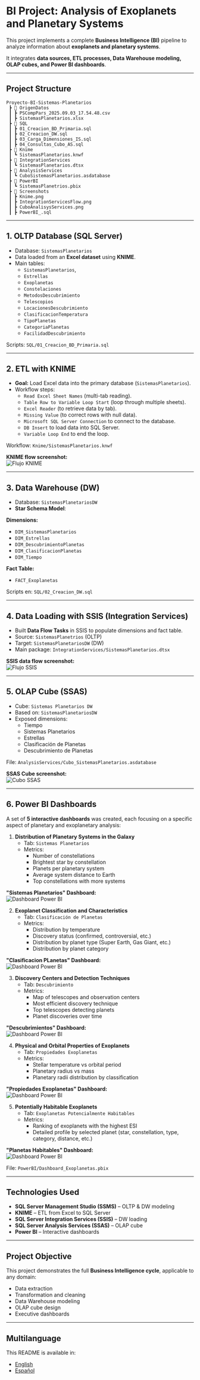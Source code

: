 # BI Project: Analysis of Exoplanets and Planetary Systems

This project implements a complete **Business Intelligence (BI)** pipeline to analyze information about **exoplanets and planetary systems**.  

It integrates **data sources, ETL processes, Data Warehouse modeling, OLAP cubes, and Power BI dashboards**.  

---

## Project Structure

```
Proyecto-BI-Sistemas-Planetarios
 ┣ 📂 OrigenDatos
 ┃ ┣ PSCompPars_2025.09.03_17.54.48.csv
 ┃ ┣ SistemasPlanetarios.xlsx
 ┣ 📂 SQL
 ┃ ┣ 01_Creacion_BD_Primaria.sql
 ┃ ┣ 02_Creacion_DW.sql
 ┃ ┣ 03_Carga_Dimensiones_IS.sql
 ┃ ┣ 04_Consultas_Cubo_AS.sql
 ┣ 📂 Knime
 ┃ ┗ SistemasPlanetarios.knwf
 ┣ 📂 IntegrationServices
 ┃ ┗ SistemasPlanetarios.dtsx
 ┣ 📂 AnalysisServices
 ┃ ┗ CuboSistemasPlanetarios.asdatabase
 ┣ 📂 PowerBI
 ┃ ┗ SistemasPlanetrios.pbix
 ┣ 📂 Screenshots
 ┃ ┣ Knime.png
 ┃ ┣ IntegrationServicesFlow.png
 ┃ ┣ CuboAnalisysServices.png
 ┃ ┣ PowerBI_.sql
```

---

## 1. OLTP Database (SQL Server)

- Database: `SistemasPlanetarios`  
- Data loaded from an **Excel dataset** using **KNIME**.  
- Main tables:  
  - `SistemasPlanetarios`,  
  - `Estrellas`  
  - `Exoplanetas`  
  - `Constelaciones`  
  - `MetodosDescubrimiento`
  - `Telescopios`
  - `LocacionesDescubrimiento`
  - `ClasificacionTemperatura`
  - `TipoPlanetas`
  - `CategoriaPlanetas`
  - `FacilidadDescubrimiento`  

Scripts: `SQL/01_Creacion_BD_Primaria.sql` 

---

## 2. ETL with KNIME

- **Goal:** Load Excel data into the primary database (`SistemasPlanetarios`).  
- Workflow steps:  
  - `Read Excel Sheet Names` (multi-tab reading).  
  - `Table Row to Variable Loop Start` (loop through multiple sheets).
  - `Excel Reader` (to retrieve data by tab).
  - `Missing Value` (to correct rows with null data).
  - `Microsoft SQL Server Connection` to connect to the database.
  - `DB Insert` to load data into SQL Server.
  - `Variable Loop End` to end the loop.
 
Workflow: `Knime/SistemasPlanetarios.knwf`  

**KNIME flow screenshot:**  
![Flujo KNIME](./Screenshots/Knime.png)

---

## 3. Data Warehouse (DW)

- Database: `SistemasPlanetariosDW`  
- **Star Schema Model**:  

**Dimensions:**
- `DIM_SistemasPlanetarios`
- `DIM_Estrellas`
- `DIM_DescubrimientoPlanetas`
- `DIM_ClasificacionPlanetas`
- `DIM_Tiempo`

**Fact Table:**
- `FACT_Exoplanetas` 

Scripts en: `SQL/02_Creacion_DW.sql`

---

## 4. Data Loading with SSIS (Integration Services)

- Built **Data Flow Tasks** in SSIS to populate dimensions and fact table.  
- Source: `SistemasPlanetrios` (OLTP)  
- Target: `SistemasPlanetariosDW` (DW)  
- Main package: `IntegrationServices/SistemasPlanetarios.dtsx`  

**SSIS data flow screenshot:**  
![Flujo SSIS](./Screenshots/IntegrationServicesFlow.png)

---

## 5. OLAP Cube (SSAS)

- Cube: `Sistemas Planetarios DW`  
- Based on: `SistemasPlanetariosDW`   
- Exposed dimensions:  
  - Tiempo  
  - Sistemas Planetarios  
  - Estrellas  
  - Clasificación de Planetas  
  - Descubrimiento de Planetas 
 
File: `AnalysisServices/Cubo_SistemasPlanetarios.asdatabase`

**SSAS Cube screenshot:**  
![Cubo SSAS](./Screenshots/CuboAnalisysServices.png)

---

## 6. Power BI Dashboards

A set of **5 interactive dashboards** was created, each focusing on a specific aspect of planetary and exoplanetary analysis:

1. **Distribution of Planetary Systems in the Galaxy**  
   - Tab: `Sistemas Planetarios`  
   - Metrics:  
     - Number of constellations  
     - Brightest star by constellation  
     - Planets per planetary system  
     - Average system distance to Earth  
     - Top constellations with more systems

**"Sistemas Planetarios" Dashboard:**  
![Dashboard Power BI](./Screenshots/Dashboard_SistemasPlanetarios.png)

2. **Exoplanet Classification and Characteristics**  
   - Tab: `Clasificación de Planetas`  
   - Metrics:  
     - Distribution by temperature  
     - Discovery status (confirmed, controversial, etc.)  
     - Distribution by planet type (Super Earth, Gas Giant, etc.)  
     - Distribution by planet category
    
 **"Clasificacion PLanetas" Dashboard:**  
![Dashboard Power BI](./Screenshots/Dashboard_ClasificacionPlanetas.png)

3. **Discovery Centers and Detection Techniques**  
   - Tab: `Descubrimiento`  
   - Metrics:  
     - Map of telescopes and observation centers  
     - Most efficient discovery technique  
     - Top telescopes detecting planets  
     - Planet discoveries over time

 **"Descubrimientos" Dashboard:**  
![Dashboard Power BI](./Screenshots/Dashboard_Descubrimientos.png)

4. **Physical and Orbital Properties of Exoplanets**  
   - Tab: `Propiedades Exoplanetas` 
   - Metrics:  
     - Stellar temperature vs orbital period  
     - Planetary radius vs mass  
     - Planetary radii distribution by classification
    
 **"Propiedades Exoplanetas" Dashboard:**  
![Dashboard Power BI](./Screenshots/Dashboard_PropiedadesExoplanetas.png)

5. **Potentially Habitable Exoplanets**  
   - Tab: `Exoplanetas Potencialmente Habitables` 
   - Metrics:  
     - Ranking of exoplanets with the highest ESI  
     - Detailed profile by selected planet (star, constellation, type, category, distance, etc.)
    
 **"Planetas Habitables" Dashboard:**  
![Dashboard Power BI](./Screenshots/Dashboard_PlanetasHabitables.png)

File: `PowerBI/Dashboard_Exoplanetas.pbix` 

---

## Technologies Used

- **SQL Server Management Studio (SSMS)** – OLTP & DW modeling  
- **KNIME** – ETL from Excel to SQL Server  
- **SQL Server Integration Services (SSIS)** – DW loading  
- **SQL Server Analysis Services (SSAS)** – OLAP cube  
- **Power BI** – Interactive dashboards  

---

## Project Objective

This project demonstrates the full **Business Intelligence cycle**, applicable to any domain:  

- Data extraction  
- Transformation and cleaning  
- Data Warehouse modeling  
- OLAP cube design  
- Executive dashboards

---

## Multilanguage

This README is available in:  
- [English](README.md)  
- [Español](README.es.md)
